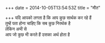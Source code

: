 +++
date = 2014-10-05T13:54:53Z
title = "मौत"

+++ 
यदि आपको लगता है कि आप कुछ सार्थक कर रहे हैं   
तुम्हें पता होना चाहिए कि सब कुछ निरर्थक है   
लेकिन अभी से   
आप जो कुछ भी करते हैं उसका अर्थ होता है  